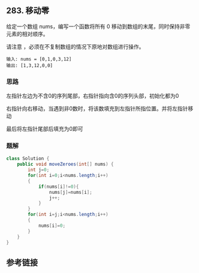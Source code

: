 ## 283. 移动零
给定一个数组 nums，编写一个函数将所有 0 移动到数组的末尾，同时保持非零元素的相对顺序。

请注意 ，必须在不复制数组的情况下原地对数组进行操作。
```
输入: nums = [0,1,0,3,12]
输出: [1,3,12,0,0]
```
### 思路
左指针左边为不含0的序列尾部，右指针指向含0的序列头部，初始化都为0

右指针向右移动，当遇到非0数时，将该数填充到左指针所指位置。并将左指针移动

最后将左指针尾部后填充为0即可
### 题解
```java
class Solution {
    public void moveZeroes(int[] nums) {
        int j=0;
        for(int i=0;i<nums.length;i++)
        {
            if(nums[i]!=0){
                nums[j]=nums[i];
                j++;
            }
        }
        for(int i=j;i<nums.length;i++)
        {
            nums[i]=0;
        }
    }
}
```
## 参考链接